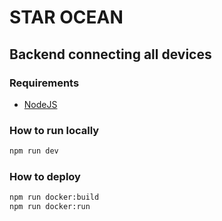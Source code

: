 # STAR OCEAN
## Backend connecting all devices

### Requirements
- [NodeJS](https://github.com/nvm-sh/nvm)

### How to run locally
```bash
npm run dev
```

### How to deploy

```bash
npm run docker:build
npm run docker:run
```